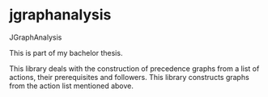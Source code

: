 # jgraphanalysis
JGraphAnalysis

This is part of my bachelor thesis.

This library deals with the construction of precedence graphs from a list of actions, their prerequisites and followers. This library constructs graphs from the action list mentioned above.
